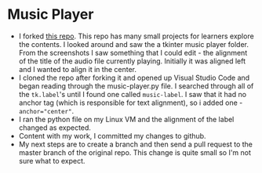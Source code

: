 # Music Player

- I forked [this repo](https://github.com/ndleah/python-mini-project). This repo has many small projects for learners explore the contents. I looked around and saw the a tkinter music player folder. From the screenshots I saw something that I could edit - the alignment of the title of the audio file currently playing. Initially it was aligned left and I wanted to align it in the center.
- I cloned the repo after forking it and opened up Visual Studio Code and began reading through the music-player.py file. I searched through all of the `tk.label`'s until I found one called `music-label`. I saw that it had no anchor tag (which is responsible for text alignment), so i added one - `anchor="center"`.
- I ran the python file on my Linux VM and the alignment of the label changed as expected.
- Content with my work, I committed my changes to github. 
- My next steps are to create a branch and then send a pull request to the master branch of the original repo. This change is quite small so I'm not sure what to expect.